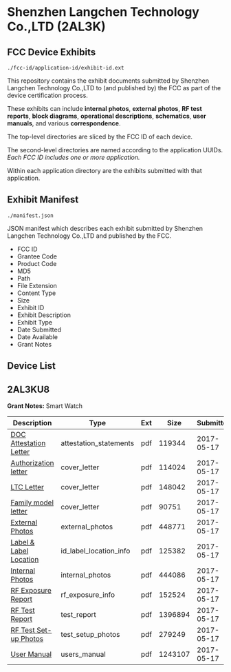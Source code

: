 # Shenzhen Langchen Technology Co.,LTD (2AL3K)
## FCC Device Exhibits

```
./fcc-id/application-id/exhibit-id.ext
```

This repository contains the exhibit documents submitted by Shenzhen Langchen Technology Co.,LTD to (and published by) the FCC as part of the device certification process.

These exhibits can include **internal photos**, **external photos**, **RF test reports**, **block diagrams**, **operational descriptions**, **schematics**, **user manuals**, and various **correspondence**.

The top-level directories are sliced by the FCC ID of each device.

The second-level directories are named according to the application UUIDs. *Each FCC ID includes one or more application.*

Within each application directory are the exhibits submitted with that application. 

## Exhibit Manifest

```
./manifest.json
```

JSON manifest which describes each exhibit submitted by Shenzhen Langchen Technology Co.,LTD and published by the FCC.

- FCC ID
- Grantee Code
- Product Code
- MD5
- Path
- File Extension
- Content Type
- Size
- Exhibit ID
- Exhibit Description
- Exhibit Type
- Date Submitted
- Date Available
- Grant Notes

## Device List
## 2AL3KU8
**Grant Notes:** Smart Watch

| Description | Type | Ext | Size | Submitted | Available |
| ----------- | ---- | --- | ---- | --------- | --------- |
| [DOC Attestation Letter](2AL3KU8/806bc29a2c10eb977051ff1decf613bc/3393735.pdf) | attestation_statements | pdf | 119344 | 2017-05-17 | 2017-05-17 |
| [Authorization letter](2AL3KU8/806bc29a2c10eb977051ff1decf613bc/3393737.pdf) | cover_letter | pdf | 114024 | 2017-05-17 | 2017-05-17 |
| [LTC Letter](2AL3KU8/806bc29a2c10eb977051ff1decf613bc/3393738.pdf) | cover_letter | pdf | 148042 | 2017-05-17 | 2017-05-17 |
| [Family model letter](2AL3KU8/806bc29a2c10eb977051ff1decf613bc/3393739.pdf) | cover_letter | pdf | 90751 | 2017-05-17 | 2017-05-17 |
| [External Photos](2AL3KU8/806bc29a2c10eb977051ff1decf613bc/3393740.pdf) | external_photos | pdf | 448771 | 2017-05-17 | 2017-05-17 |
| [Label & Label Location](2AL3KU8/806bc29a2c10eb977051ff1decf613bc/3393741.pdf) | id_label_location_info | pdf | 125382 | 2017-05-17 | 2017-05-17 |
| [Internal Photos](2AL3KU8/806bc29a2c10eb977051ff1decf613bc/3393742.pdf) | internal_photos | pdf | 444086 | 2017-05-17 | 2017-05-17 |
| [RF Exposure Report](2AL3KU8/806bc29a2c10eb977051ff1decf613bc/3393744.pdf) | rf_exposure_info | pdf | 152524 | 2017-05-17 | 2017-05-17 |
| [RF Test Report](2AL3KU8/806bc29a2c10eb977051ff1decf613bc/3393747.pdf) | test_report | pdf | 1396894 | 2017-05-17 | 2017-05-17 |
| [RF Test Set-up Photos](2AL3KU8/806bc29a2c10eb977051ff1decf613bc/3393748.pdf) | test_setup_photos | pdf | 279249 | 2017-05-17 | 2017-05-17 |
| [User Manual](2AL3KU8/806bc29a2c10eb977051ff1decf613bc/3393746.pdf) | users_manual | pdf | 1243107 | 2017-05-17 | 2017-05-17 |
